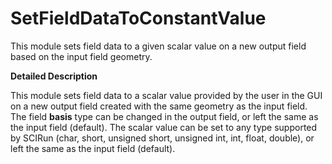 # SetFieldDataToConstantValue

This module sets field data to a given scalar value on a new output field based on the input field geometry.

**Detailed Description**

This module sets field data to a scalar value provided by the user in the GUI on a new output field created with the same geometry as the input field. The field **basis** type can be changed in the output field, or left the same as the input field (default). The scalar value can be set to any type supported by SCIRun (char, short, unsigned short, unsigned int, int, float, double), or left the same as the input field (default).
